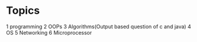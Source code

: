 # Topics
1 programming
2 OOPs
3 Algorithms(Output based question of c and java)
4 OS
5 Networking
6 Microprocessor